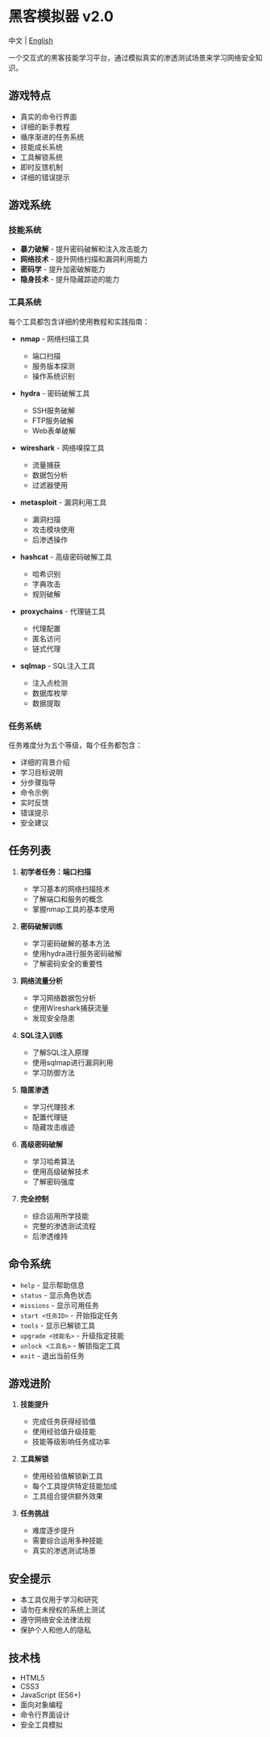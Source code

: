 # 黑客模拟器 v2.0

中文 | [English](README_EN.md)

一个交互式的黑客技能学习平台，通过模拟真实的渗透测试场景来学习网络安全知识。

## 游戏特点

- 真实的命令行界面
- 详细的新手教程
- 循序渐进的任务系统
- 技能成长系统
- 工具解锁系统
- 即时反馈机制
- 详细的错误提示

## 游戏系统

### 技能系统
- **暴力破解** - 提升密码破解和注入攻击能力
- **网络技术** - 提升网络扫描和漏洞利用能力
- **密码学** - 提升加密破解能力
- **隐身技术** - 提升隐藏踪迹的能力

### 工具系统
每个工具都包含详细的使用教程和实践指南：

- **nmap** - 网络扫描工具
  - 端口扫描
  - 服务版本探测
  - 操作系统识别

- **hydra** - 密码破解工具
  - SSH服务破解
  - FTP服务破解
  - Web表单破解

- **wireshark** - 网络嗅探工具
  - 流量捕获
  - 数据包分析
  - 过滤器使用

- **metasploit** - 漏洞利用工具
  - 漏洞扫描
  - 攻击模块使用
  - 后渗透操作

- **hashcat** - 高级密码破解工具
  - 哈希识别
  - 字典攻击
  - 规则破解

- **proxychains** - 代理链工具
  - 代理配置
  - 匿名访问
  - 链式代理

- **sqlmap** - SQL注入工具
  - 注入点检测
  - 数据库枚举
  - 数据提取

### 任务系统
任务难度分为五个等级，每个任务都包含：
- 详细的背景介绍
- 学习目标说明
- 分步骤指导
- 命令示例
- 实时反馈
- 错误提示
- 安全建议

## 任务列表

1. **初学者任务：端口扫描**
   - 学习基本的网络扫描技术
   - 了解端口和服务的概念
   - 掌握nmap工具的基本使用

2. **密码破解训练**
   - 学习密码破解的基本方法
   - 使用hydra进行服务密码破解
   - 了解密码安全的重要性

3. **网络流量分析**
   - 学习网络数据包分析
   - 使用Wireshark捕获流量
   - 发现安全隐患

4. **SQL注入训练**
   - 了解SQL注入原理
   - 使用sqlmap进行漏洞利用
   - 学习防御方法

5. **隐匿渗透**
   - 学习代理技术
   - 配置代理链
   - 隐藏攻击痕迹

6. **高级密码破解**
   - 学习哈希算法
   - 使用高级破解技术
   - 了解密码强度

7. **完全控制**
   - 综合运用所学技能
   - 完整的渗透测试流程
   - 后渗透维持

## 命令系统

- `help` - 显示帮助信息
- `status` - 显示角色状态
- `missions` - 显示可用任务
- `start <任务ID>` - 开始指定任务
- `tools` - 显示已解锁工具
- `upgrade <技能名>` - 升级指定技能
- `unlock <工具名>` - 解锁指定工具
- `exit` - 退出当前任务

## 游戏进阶

1. **技能提升**
   - 完成任务获得经验值
   - 使用经验值升级技能
   - 技能等级影响任务成功率

2. **工具解锁**
   - 使用经验值解锁新工具
   - 每个工具提供特定技能加成
   - 工具组合提供额外效果

3. **任务挑战**
   - 难度逐步提升
   - 需要综合运用多种技能
   - 真实的渗透测试场景

## 安全提示

- 本工具仅用于学习和研究
- 请勿在未授权的系统上测试
- 遵守网络安全法律法规
- 保护个人和他人的隐私

## 技术栈

- HTML5
- CSS3
- JavaScript (ES6+)
- 面向对象编程
- 命令行界面设计
- 安全工具模拟 